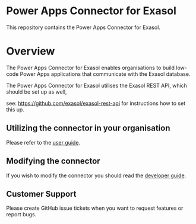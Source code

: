# Power Apps Connector for Exasol

This repository contains the Power Apps Connector for Exasol.

# Overview

The Power Apps Connector for Exasol enables organisations to build low-code Power Apps applications that communicate with the Exasol database.

The Power Apps Connector for Exasol utilises the Exasol REST API, which should be set up as well, 

see: https://github.com/exasol/exasol-rest-api for instructions how to set this up.

## Utilizing the connector in your organisation

Please refer to the [user guide](doc/user_guide/user_guide.md).

## Modifying the connector

If you wish to modify the connector you should read the [developer guide](doc/developer_guide/developer_guide.md).

## Customer Support

Please create GitHub issue tickets when you want to request features or report bugs.


